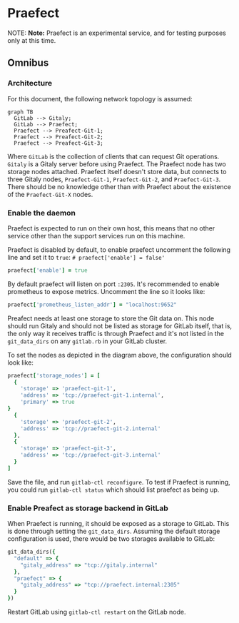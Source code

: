 # Praefect

NOTE: **Note:** Praefect is an experimental service, and for testing purposes only at
this time.

## Omnibus

### Architecture

For this document, the following network topology is assumed:

```mermaid
graph TB
  GitLab --> Gitaly;
  GitLab --> Praefect;
  Praefect --> Preafect-Git-1;
  Praefect --> Preafect-Git-2;
  Praefect --> Preafect-Git-3;
```

Where `GitLab` is the collection of clients that can request Git operations.
`Gitaly` is a Gitaly server before using Praefect. The Praefect node has two
storage nodes attached. Praefect itself doesn't store data, but connects to
three Gitaly nodes, `Praefect-Git-1`,  `Praefect-Git-2`, and `Praefect-Git-3`.
There should be no knowledge other than with Praefect about the existence of
the `Praefect-Git-X` nodes.

### Enable the daemon

Praefect is expected to run on their own host, this means that no other service
other than the support services run on this machine.

Praefect is disabled by default, to enable praefect uncomment the following line
and set it to `true`: `# praefect['enable'] = false'`

```ruby
praefect['enable'] = true
```

By default praefect will listen on port `:2305`. It's recommended to enable
prometheus to expose metrics. Uncomment the line so it looks like:

```ruby
praefect['prometheus_listen_addr'] = "localhost:9652"
```

Preafect needs at least one storage to store the Git data on. This node should
run Gitaly and should not be listed as storage for GitLab itself, that is, the
only way it receives traffic is through Praefect and it's not listed in the
`git_data_dirs` on any `gitlab.rb` in your GitLab cluster.

To set the nodes as depicted in the diagram above, the configuration should look
like:

```ruby
praefect['storage_nodes'] = [
  {
    'storage' => 'praefect-git-1',
    'address' => 'tcp://praefect-git-1.internal',
    'primary' => true
}
  {
    'storage' => 'praefect-git-2',
    'address' => 'tcp://praefect-git-2.internal'
  },
  {
    'storage' => 'praefect-git-3',
    'address' => 'tcp://praefect-git-3.internal'
  }
]
```

Save the file, and run `gitlab-ctl reconfigure`. To test if Praefect is running,
you could run `gitlab-ctl status` which should list praefect as being up.

### Enable Preafect as storage backend in GitLab

When Praefect is running, it should be exposed as a storage to GitLab. This
is done through setting the `git_data_dirs`. Assuming the default storage
configuration is used, there would be two storages available to GitLab:

```ruby
git_data_dirs({
  "default" => {
    "gitaly_address" => "tcp://gitaly.internal"
  },
  "praefect" => {
    "gitaly_address" => "tcp://praefect.internal:2305"
  }
})
```

Restart GitLab using `gitlab-ctl restart` on the GitLab node.
